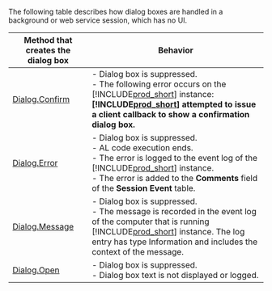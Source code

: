 The following table describes how dialog boxes are handled in a background or web service session, which has no UI.  

|Method that creates the dialog box|Behavior|  
|------------------------------------------|--------------|  
|[Dialog.Confirm](../dialog/dialog-confirm-method.md)|-   Dialog box is suppressed.<br />-   The following error occurs on the [!INCLUDE[prod_short](../../includes/prod_short.md)] instance: **[!INCLUDE[prod_short](../../includes/prod_short.md)] attempted to issue a client callback to show a confirmation dialog box.**|  
|[Dialog.Error](../dialog/dialog-error-string-joker-method.md)|-   Dialog box is suppressed.<br />-   AL code execution ends.<br />-   The error is logged to the event log of the [!INCLUDE[prod_short](../../includes/prod_short.md)] instance.<br />-   The error is added to the **Comments** field of the **Session Event** table.|  
|[Dialog.Message](../dialog/dialog-message-method.md)|-   Dialog box is suppressed.<br />-   The message is recorded in the event log of the computer that is running [!INCLUDE[prod_short](../../includes/prod_short.md)] instance. The log entry has type Information and includes the context of the message.|  
|[Dialog.Open](../dialog/dialog-open-method.md)|-   Dialog box is suppressed.<br />-   Dialog box text is not displayed or logged.|  